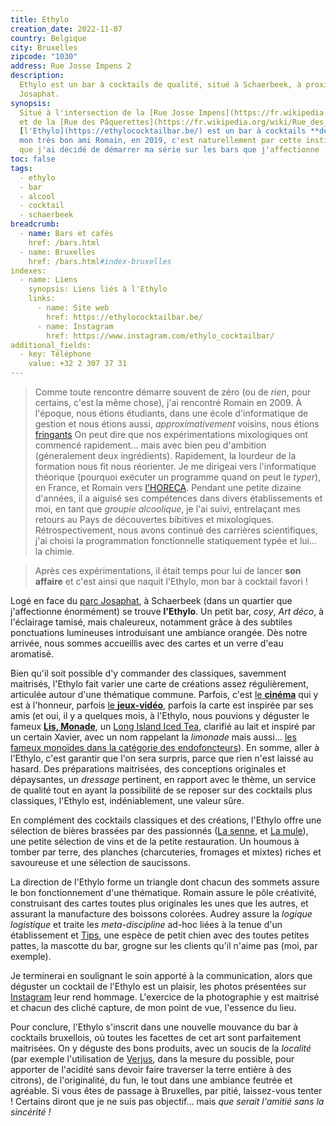 ```yaml
---
title: Ethylo
creation_date: 2022-11-07
country: Belgique
city: Bruxelles
zipcode: "1030"
address: Rue Josse Impens 2
description:
  Ethylo est un bar à cocktails de qualité, situé à Schaerbeek, à proximité du parc
  Josaphat.
synopsis:
  Situé à l'intersection de la [Rue Josse Impens](https://fr.wikipedia.org/wiki/Rue_Josse_Impens)
  et de la [Rue des Pâquerettes](https://fr.wikipedia.org/wiki/Rue_des_P%C3%A2querettes_(Bruxelles)),
  [l'Ethylo](https://ethylococktailbar.be/) est un bar à cocktails **de qualité** ! Ouvert par
  mon très bon ami Romain, en 2019, c'est naturellement par cette institution _Schaerbeekoise_
  que j'ai décidé de démarrer ma série sur les bars que j'affectionne !
toc: false
tags:
  - ethylo
  - bar
  - alcool
  - cocktail
  - schaerbeek
breadcrumb:
  - name: Bars et cafés
    href: /bars.html
  - name: Bruxelles
    href: /bars.html#index-bruxelles
indexes:
  - name: Liens
    synopsis: Liens liés à l'Ethylo
    links:
      - name: Site web
        href: https://ethylococktailbar.be/
      - name: Instagram
        href: https://www.instagram.com/ethylo_cocktailbar/
additional_fields:
  - key: Téléphone
    value: +32 2 307 37 31
---
```


> Comme toute rencontre démarre souvent de zéro (ou de _rien_, pour certains,
> c'est la même chose), j'ai rencontré Romain en 2009. À l'époque, nous étions
> étudiants, dans une école d'informatique de gestion et nous étions aussi,
> _approximativement_ voisins, nous étions
> [fringants](/images/romain-xavier.jpg) On peut dire que nos
> expérimentations mixologiques ont commencé rapidement... mais avec bien peu
> d'ambition (géneralement deux ingrédients). Rapidement, la lourdeur de la
> formation nous fit nous réorienter. Je me dirigeai vers l'informatique théorique
> (pourquoi exécuter un programme quand on peut le _typer_), en France, et Romain
> vers [l'HORECA](https://fr.wikipedia.org/wiki/Horeca). Pendant une petite
> dizaine d'années, il a aiguisé ses compétences dans divers établissements et
> moi, en tant que _groupie alcoolique_, je l'ai suivi, entrelaçant mes retours au
> Pays de découvertes bibitives et mixologiques. Rétrospectivement, nous avons
> continué des carrières scientifiques, j'ai choisi la programmation fonctionnelle
> statiquement typée et lui... la chimie.

> Après ces expérimentations, il était temps pour lui de lancer **son affaire**
> et c'est ainsi que naquit l'Ethylo, mon bar à cocktail favori !

Logé en face du [parc Josaphat](https://fr.wikipedia.org/wiki/Parc_Josaphat), à
Schaerbeek (dans un quartier que j'affectionne énormément) se trouve
**l'Ethylo**. Un petit bar, _cosy_, _Art déco_, à l'éclairage tamisé, mais
chaleureux, notamment grâce à des subtiles ponctuations lumineuses introduisant
une ambiance orangée. Dès notre arrivée, nous sommes accueillis avec des cartes
et un verre d'eau aromatisé.

Bien qu'il soit possible d'y commander des classiques, savemment maitrisés,
l'Ethylo fait varier une carte de créations assez régulièrement, articulée
autour d'une thématique commune. Parfois, c'est [le
**cinéma**](https://www.instagram.com/stories/highlights/18013078936321699/) qui
y est à l'honneur, parfois [le
**jeux-vidéo**](https://www.instagram.com/stories/highlights/17988837178479342/),
parfois la carte est inspirée par ses amis (et oui, il y a quelques mois, à
l'Ethylo, nous pouvions y déguster le fameux [**Lis,
Monade**](https://www.instagram.com/p/Cajeir4AeOL/), un [Long Island Iced
Tea](https://fr.wikipedia.org/wiki/Long_Island_iced_tea), clarifié au lait et
inspiré par un certain Xavier, avec un nom rappelant la _limonade_ mais aussi...
[les fameux monoïdes dans la catégorie des
endofoncteurs](<https://en.wikipedia.org/wiki/Monad_(category_theory)>)). En
somme, aller à l'Ethylo, c'est garantir que l'on sera surpris, parce que rien
n'est laissé au hasard. Des préparations maitrisées, des conceptions originales
et dépaysantes, un _dressage_ pertinent, en rapport avec le thème, un service de
qualité tout en ayant la possibilité de se reposer sur des cocktails plus
classiques, l'Ethylo est, indéniablement, une valeur sûre.

En complément des cocktails classiques et des créations, l'Ethylo offre une
sélection de bières brassées par des passionnés ([La
senne](https://www.brasseriedelasenne.be/?lang=fr), et [La
mule](https://brasseriedelamule.wixsite.com/mon-site)), une petite sélection de
vins et de la petite restauration. Un houmous à tomber par terre, des planches
(charcuteries, fromages et mixtes) riches et savoureuse et une sélection de
saucissons.

La direction de l'Ethylo forme un triangle dont chacun des sommets assure le bon
fonctionnement d'une thématique. Romain assure le pôle créativité, construisant
des cartes toutes plus originales les unes que les autres, et assurant la
manufacture des boissons colorées. Audrey assure la _logique logistique_ et
traite les _meta-discipline_ ad-hoc liées à la tenue d'un établissement et
[Tips](https://ethylococktailbar.be/upload/content/source/Photo4.png), une
espèce de petit chien avec des toutes petites pattes, la mascotte du bar, grogne
sur les clients qu'il n'aime pas (moi, par exemple).

Je terminerai en soulignant le soin apporté à la communication, alors que
déguster un cocktail de l'Ethylo est un plaisir, les photos présentées sur
[Instagram](https://www.instagram.com/ethylo_cocktailbar/) leur rend hommage.
L'exercice de la photographie y est maitrisé et chacun des cliché capture, de
mon point de vue, l'essence du lieu.

Pour conclure, l'Ethylo s'inscrit dans une nouvelle mouvance du bar à cocktails
bruxellois, où toutes les facettes de cet art sont parfaitement maitrisées. On y
déguste des bons produits, avec un soucis de la _localité_ (par exemple
l'utilisation de [Verjus](https://fr.wikipedia.org/wiki/Verjus), dans la mesure
du possible, pour apporter de l'acidité sans devoir faire traverser la terre
entière à des citrons), de l'originalité, du fun, le tout dans une ambiance
feutrée et agréable. Si vous êtes de passage à Bruxelles, par pitié,
laissez-vous tenter ! Certains diront que je ne suis pas objectif...
mais _que serait l'amitié sans la sincérité !_
